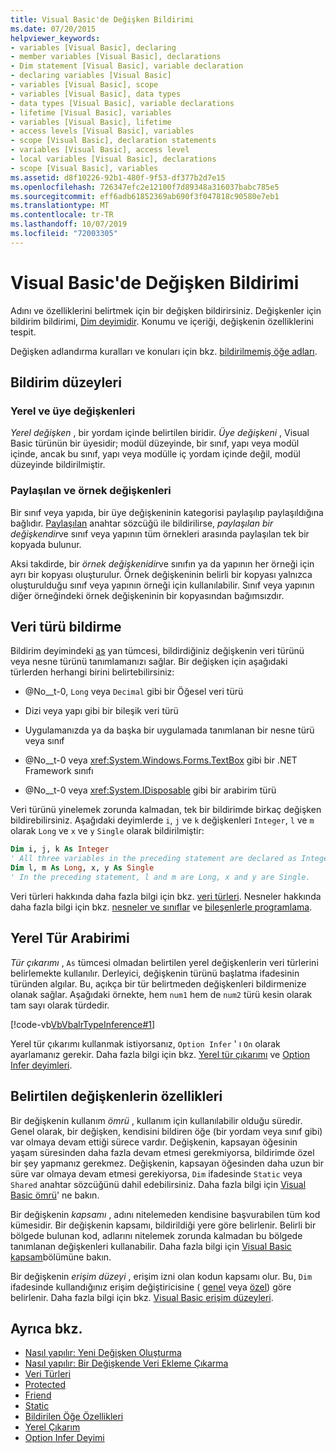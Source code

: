```yaml
---
title: Visual Basic'de Değişken Bildirimi
ms.date: 07/20/2015
helpviewer_keywords:
- variables [Visual Basic], declaring
- member variables [Visual Basic], declarations
- Dim statement [Visual Basic], variable declaration
- declaring variables [Visual Basic]
- variables [Visual Basic], scope
- variables [Visual Basic], data types
- data types [Visual Basic], variable declarations
- lifetime [Visual Basic], variables
- variables [Visual Basic], lifetime
- access levels [Visual Basic], variables
- scope [Visual Basic], declaration statements
- variables [Visual Basic], access level
- local variables [Visual Basic], declarations
- scope [Visual Basic], variables
ms.assetid: d8f10226-92b1-480f-9f53-df377b2d7e15
ms.openlocfilehash: 726347efc2e12100f7d89348a316037babc785e5
ms.sourcegitcommit: eff6adb61852369ab690f3f047818c90580e7eb1
ms.translationtype: MT
ms.contentlocale: tr-TR
ms.lasthandoff: 10/07/2019
ms.locfileid: "72003305"
---
```

# <a name="variable-declaration-in-visual-basic"></a>Visual Basic'de Değişken Bildirimi
Adını ve özelliklerini belirtmek için bir değişken bildirirsiniz. Değişkenler için bildirim bildirimi, [Dim deyimidir](../../../../visual-basic/language-reference/statements/dim-statement.md). Konumu ve içeriği, değişkenin özelliklerini tespit.  
  
 Değişken adlandırma kuralları ve konuları için bkz. [bildirilmemiş öğe adları](../../../../visual-basic/programming-guide/language-features/declared-elements/declared-element-names.md).  
  
## <a name="declaration-levels"></a>Bildirim düzeyleri  
  
### <a name="local-and-member-variables"></a>Yerel ve üye değişkenleri  
 *Yerel değişken* , bir yordam içinde belirtilen biridir. *Üye değişkeni* , Visual Basic türünün bir üyesidir; modül düzeyinde, bir sınıf, yapı veya modül içinde, ancak bu sınıf, yapı veya modülle iç yordam içinde değil, modül düzeyinde bildirilmiştir.  
  
### <a name="shared-and-instance-variables"></a>Paylaşılan ve örnek değişkenleri  
 Bir sınıf veya yapıda, bir üye değişkeninin kategorisi paylaşılıp paylaşıldığına bağlıdır. [Paylaşılan](../../../../visual-basic/language-reference/modifiers/shared.md) anahtar sözcüğü ile bildirilirse, *paylaşılan bir değişkendir*ve sınıf veya yapının tüm örnekleri arasında paylaşılan tek bir kopyada bulunur.  
  
 Aksi takdirde, bir *örnek değişkenidir*ve sınıfın ya da yapının her örneği için ayrı bir kopyası oluşturulur. Örnek değişkeninin belirli bir kopyası yalnızca oluşturulduğu sınıf veya yapının örneği için kullanılabilir. Sınıf veya yapının diğer örneğindeki örnek değişkeninin bir kopyasından bağımsızdır.  
  
## <a name="declaring-data-type"></a>Veri türü bildirme  
 Bildirim deyimindeki [as](../../../../visual-basic/language-reference/statements/as-clause.md) yan tümcesi, bildirdiğiniz değişkenin veri türünü veya nesne türünü tanımlamanızı sağlar. Bir değişken için aşağıdaki türlerden herhangi birini belirtebilirsiniz:  
  
- @No__t-0, `Long` veya `Decimal` gibi bir Öğesel veri türü  
  
- Dizi veya yapı gibi bir bileşik veri türü  
  
- Uygulamanızda ya da başka bir uygulamada tanımlanan bir nesne türü veya sınıf  
  
- @No__t-0 veya <xref:System.Windows.Forms.TextBox> gibi bir .NET Framework sınıfı  
  
- @No__t-0 veya <xref:System.IDisposable> gibi bir arabirim türü  
  
 Veri türünü yinelemek zorunda kalmadan, tek bir bildirimde birkaç değişken bildirebilirsiniz. Aşağıdaki deyimlerde `i`, `j` ve `k` değişkenleri `Integer`, `l` ve `m` olarak `Long` ve `x` ve `y` `Single` olarak bildirilmiştir:  
  
```vb  
Dim i, j, k As Integer  
' All three variables in the preceding statement are declared as Integer.  
Dim l, m As Long, x, y As Single  
' In the preceding statement, l and m are Long, x and y are Single.  
```  
  
 Veri türleri hakkında daha fazla bilgi için bkz. [veri türleri](../../../../visual-basic/programming-guide/language-features/data-types/index.md). Nesneler hakkında daha fazla bilgi için bkz. [nesneler ve sınıflar](../../../../visual-basic/programming-guide/language-features/objects-and-classes/index.md) ve [bileşenlerle programlama](https://docs.microsoft.com/previous-versions/visualstudio/visual-studio-2013/0ffkdtkf(v=vs.120)).  
  
## <a name="local-type-inference"></a>Yerel Tür Arabirimi  
 *Tür çıkarımı* , `As` tümcesi olmadan belirtilen yerel değişkenlerin veri türlerini belirlemekte kullanılır. Derleyici, değişkenin türünü başlatma ifadesinin türünden algılar. Bu, açıkça bir tür belirtmeden değişkenleri bildirmenize olanak sağlar. Aşağıdaki örnekte, hem `num1` hem de `num2` türü kesin olarak tam sayı olarak türdedir.  
  
 [!code-vb[VbVbalrTypeInference#1](~/samples/snippets/visualbasic/VS_Snippets_VBCSharp/VbVbalrTypeInference/VB/Class1.vb#1)]  
  
 Yerel tür çıkarımı kullanmak istiyorsanız, `Option Infer` ' ı `On` olarak ayarlamanız gerekir. Daha fazla bilgi için bkz. [Yerel tür çıkarımı](../../../../visual-basic/programming-guide/language-features/variables/local-type-inference.md) ve [Option Infer deyimleri](../../../../visual-basic/language-reference/statements/option-infer-statement.md).  
  
## <a name="characteristics-of-declared-variables"></a>Belirtilen değişkenlerin özellikleri  
 Bir değişkenin kullanım *ömrü* , kullanım için kullanılabilir olduğu süredir. Genel olarak, bir değişken, kendisini bildiren öğe (bir yordam veya sınıf gibi) var olmaya devam ettiği sürece vardır. Değişkenin, kapsayan öğesinin yaşam süresinden daha fazla devam etmesi gerekmiyorsa, bildirimde özel bir şey yapmanız gerekmez. Değişkenin, kapsayan öğesinden daha uzun bir süre var olmaya devam etmesi gerekiyorsa, `Dim` ifadesinde `Static` veya `Shared` anahtar sözcüğünü dahil edebilirsiniz. Daha fazla bilgi için [Visual Basic ömrü](../../../../visual-basic/programming-guide/language-features/declared-elements/lifetime.md)' ne bakın.  
  
 Bir değişkenin *kapsamı* , adını nitelemeden kendisine başvurabilen tüm kod kümesidir. Bir değişkenin kapsamı, bildirildiği yere göre belirlenir. Belirli bir bölgede bulunan kod, adlarını nitelemek zorunda kalmadan bu bölgede tanımlanan değişkenleri kullanabilir. Daha fazla bilgi için [Visual Basic kapsam](../../../../visual-basic/programming-guide/language-features/declared-elements/scope.md)bölümüne bakın.  
  
 Bir değişkenin *erişim düzeyi* , erişim izni olan kodun kapsamı olur. Bu, `Dim` ifadesinde kullandığınız erişim değiştiricisine ( [genel](../../../../visual-basic/language-reference/modifiers/public.md) veya [özel](../../../../visual-basic/language-reference/modifiers/private.md)) göre belirlenir. Daha fazla bilgi için bkz. [Visual Basic erişim düzeyleri](../../../../visual-basic/programming-guide/language-features/declared-elements/access-levels.md).  
  
## <a name="see-also"></a>Ayrıca bkz.

- [Nasıl yapılır: Yeni Değişken Oluşturma](../../../../visual-basic/programming-guide/language-features/variables/how-to-create-a-new-variable.md)
- [Nasıl yapılır: Bir Değişkende Veri Ekleme Çıkarma](../../../../visual-basic/programming-guide/language-features/variables/how-to-move-data-into-and-out-of-a-variable.md)
- [Veri Türleri](../../../../visual-basic/language-reference/data-types/index.md)
- [Protected](../../../../visual-basic/language-reference/modifiers/protected.md)
- [Friend](../../../../visual-basic/language-reference/modifiers/friend.md)
- [Static](../../../../visual-basic/language-reference/modifiers/static.md)
- [Bildirilen Öğe Özellikleri](../../../../visual-basic/programming-guide/language-features/declared-elements/declared-element-characteristics.md)
- [Yerel Çıkarım](../../../../visual-basic/programming-guide/language-features/variables/local-type-inference.md)
- [Option Infer Deyimi](../../../../visual-basic/language-reference/statements/option-infer-statement.md)
